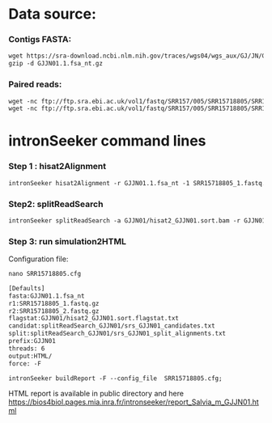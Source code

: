 Data source:
============

### Contigs FASTA: 

```diff
wget https://sra-download.ncbi.nlm.nih.gov/traces/wgs04/wgs_aux/GJ/JN/GJJN01/GJJN01.1.fsa_nt.gz
gzip -d GJJN01.1.fsa_nt.gz
```

### Paired reads:

```diff
wget -nc ftp://ftp.sra.ebi.ac.uk/vol1/fastq/SRR157/005/SRR15718805/SRR15718805_2.fastq.gz
wget -nc ftp://ftp.sra.ebi.ac.uk/vol1/fastq/SRR157/005/SRR15718805/SRR15718805_1.fastq.gz

```

intronSeeker command lines
============================

### Step 1 : hisat2Alignment

```diff
intronSeeker hisat2Alignment -r GJJN01.1.fsa_nt -1 SRR15718805_1.fastq.gz -2 SRR15718805_2.fastq.gz --prefix GJJN01 -o GJJN01 -t 12
```

### Step2: splitReadSearch

```diff
intronSeeker splitReadSearch -a GJJN01/hisat2_GJJN01.sort.bam -r GJJN01.1.fsa_nt --prefix GJJN01 --output splitReadSearch_GJJN01
```

### Step 3: run simulation2HTML

Configuration file:
```diff
nano SRR15718805.cfg
```

```diff
[Defaults]
fasta:GJJN01.1.fsa_nt
r1:SRR15718805_1.fastq.gz
r2:SRR15718805_2.fastq.gz
flagstat:GJJN01/hisat2_GJJN01.sort.flagstat.txt
candidat:splitReadSearch_GJJN01/srs_GJJN01_candidates.txt
split:splitReadSearch_GJJN01/srs_GJJN01_split_alignments.txt
prefix:GJJN01
threads: 6                
output:HTML/
force: -F
```


```diff
intronSeeker buildReport -F --config_file  SRR15718805.cfg;

```

HTML report is available in public directory and here https://bios4biol.pages.mia.inra.fr/intronseeker/report_Salvia_m_GJJN01.html
